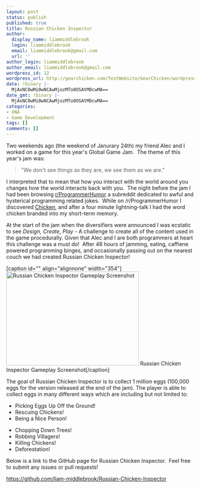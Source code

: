 ```yaml
---
layout: post
status: publish
published: true
title: Russian Chicken Inspector
author:
  display_name: liammiddlebrook
  login: liammiddlebrook
  email: liammiddlebrook@gmail.com
  url: ''
author_login: liammiddlebrook
author_email: liammiddlebrook@gmail.com
wordpress_id: 12
wordpress_url: http://gearchicken.com/TestWebsite/GearChicken/wordpress/?p=12
date: !binary |-
  MjAxNC0wMi0wNCAwMjozMTo0OSAtMDcwMA==
date_gmt: !binary |-
  MjAxNC0wMi0wNCAwMjozMTo0OSAtMDcwMA==
categories:
- XNA
- Game Development
tags: []
comments: []
---
```

<p>Two weekends ago (the weekend of Janurary 24th) my friend Alec and I worked on a game for this year's Global Game Jam.  The theme of this year's jam was:</p>
<blockquote><p>"We don't see things as they are, we see them as we are."</p></blockquote>
<p>I interpreted that to mean that how you interact with the world around you changes how the world interacts back with you.  The night before the jam I had been browsing <a title="r/ProgrammerHumour" href="http://www.reddit.com/r/programmerhumor" target="_blank">r/ProgrammerHumor</a> a subreddit dedicated to awful and hysterical programming related jokes.  While on /r/ProgrammerHumor I discovered <a title="Chicken" href="http://torso.me/chicken" target="_blank">Chicken</a>, and after a four minute lightning-talk I had the word chicken branded into my short-term memory.</p>
<p>At the start of the jam when the diversifiers were announced I was ecstatic to see <em>Design, Create, Play - </em>A challenge to create all of the content used in the game procedurally. Given that Alec and I are both programmers at heart this challenge was a must do!  After 48 hours of jamming, eating, caffiene powered programming binges, and occasionally passing out on the nearest couch we had created Russian Chicken Inspector!</p>
<p>[caption id="" align="alignnone" width="354"]<img src="https://raw2.github.com/liam-middlebrook/Russian-Chicken-Inspector/master/screenshot_gameplay.jpg" alt="Russian Chicken Inspector Gameplay Screenshot" width="354" height="251" /> Russian Chicken Inspector Gameplay Screenshot[/caption]</p>
<p>The goal of Russian Chicken Inspector is to collect 1 million eggs (100,000 eggs for the version released at the end of the jam). The player is able to collect eggs in many different ways which are including but not limited to:</p>
<ul>
<li>Picking Eggs Up Off the Ground!</li>
<li>Rescuing Chickens!</li>
<li>Being a Nice Person!</li>
</ul>
<ul>
<li>Chopping Down Trees!</li>
<li>Robbing Villagers!</li>
<li>Killing Chickens!</li>
<li>Deforestation!</li>
</ul>
<p>Below is a link to the GitHub page for Russian Chicken Inspector.  Feel free to submit any issues or pull requests!</p>
<p><a title="https://github.com/liam-middlebrook/Russian-Chicken-Inspector" href="https://github.com/liam-middlebrook/Russian-Chicken-Inspector" target="_blank">https://github.com/liam-middlebrook/Russian-Chicken-Inspector</a></p>
